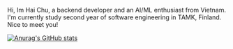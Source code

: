 Hi, Im Hai Chu, a backend developer and an AI/ML enthusiast from Vietnam.  
I'm currently study second year of software engineering in TAMK, Finland. Nice to meet you!

[![Anurag's GitHub stats](https://github-readme-stats.vercel.app/api?username=haichu2003&theme=shadow_green)](https://github.com/anuraghazra/github-readme-stats)
